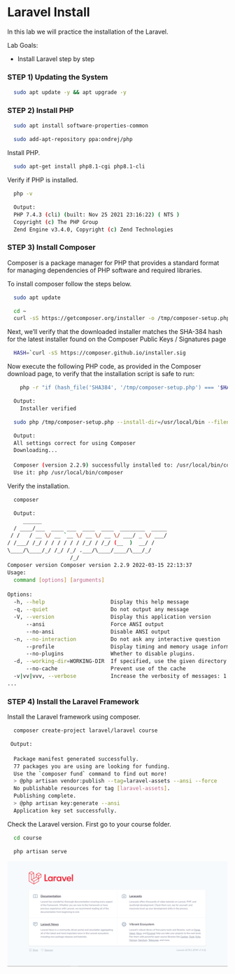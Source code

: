 # Laravel Install

In this lab we will practice the installation of the Laravel.

Lab Goals:

* Install Laravel step by step

### STEP 1) Updating the System


```bash
  sudo apt update -y && apt upgrade -y
```

### STEP 2) Install PHP

```bash
  sudo apt install software-properties-common
```

```bash
  sudo add-apt-repository ppa:ondrej/php
```

Install PHP.
```bash
  sudo apt-get install php8.1-cgi php8.1-cli
```

Verify if PHP is installed.

```bash
  php -v
```

```bash
  Output:
  PHP 7.4.3 (cli) (built: Nov 25 2021 23:16:22) ( NTS )
  Copyright (c) The PHP Group
  Zend Engine v3.4.0, Copyright (c) Zend Technologies
```


### STEP 3) Install Composer

Composer is a package manager for PHP that provides a standard format for managing dependencies of PHP software and required libraries. 

To install composer follow the steps below.

```bash
  sudo apt update
```

```bash
  cd ~
  curl -sS https://getcomposer.org/installer -o /tmp/composer-setup.php
```

Next, we’ll verify that the downloaded installer matches the SHA-384 hash for the latest installer found on the Composer Public Keys / Signatures page

```bash
  HASH=`curl -sS https://composer.github.io/installer.sig
````

Now execute the following PHP code, as provided in the Composer download page, to verify that the installation script is safe to run:


```bash
    php -r "if (hash_file('SHA384', '/tmp/composer-setup.php') === '$HASH') { echo 'Installer verified'; } else { echo 'Installer corrupt'; unlink('composer-setup.php'); } echo PHP_EOL;"
```
```bash
  Output:
    Installer verified
```
```bash
  sudo php /tmp/composer-setup.php --install-dir=/usr/local/bin --filename=composer
```
```bash
  Output:
  All settings correct for using Composer
  Downloading...

  Composer (version 2.2.9) successfully installed to: /usr/local/bin/composer
  Use it: php /usr/local/bin/composer
```

Verify the installation.
```bash
  composer
```
```bash
  Output:
     ______
  / ____/___  ____ ___  ____  ____  ________  _____
 / /   / __ \/ __ `__ \/ __ \/ __ \/ ___/ _ \/ ___/
/ /___/ /_/ / / / / / / /_/ / /_/ (__  )  __/ /
\____/\____/_/ /_/ /_/ .___/\____/____/\___/_/
                    /_/
Composer version Composer version 2.2.9 2022-03-15 22:13:37
Usage:
  command [options] [arguments]

Options:
  -h, --help                     Display this help message
  -q, --quiet                    Do not output any message
  -V, --version                  Display this application version
      --ansi                     Force ANSI output
      --no-ansi                  Disable ANSI output
  -n, --no-interaction           Do not ask any interactive question
      --profile                  Display timing and memory usage information
      --no-plugins               Whether to disable plugins.
  -d, --working-dir=WORKING-DIR  If specified, use the given directory as working directory.
      --no-cache                 Prevent use of the cache
  -v|vv|vvv, --verbose           Increase the verbosity of messages: 1 for normal output, 2 for more verbose output and 3 for debug
...
```
### STEP 4) Install the Laravel Framework

Install the Laravel framework using composer.
```bash
  composer create-project laravel/laravel course
```
```bash
 Output:

  Package manifest generated successfully.
  77 packages you are using are looking for funding.
  Use the `composer fund` command to find out more!
  > @php artisan vendor:publish --tag=laravel-assets --ansi --force
  No publishable resources for tag [laravel-assets].
  Publishing complete.
  > @php artisan key:generate --ansi
  Application key set successfully.
```
Check the Laravel version. First go to your course folder.
```bash
  cd course
```
```bash
  php artisan serve
```

![App Laravel](../images/laravel-site-1.png)

